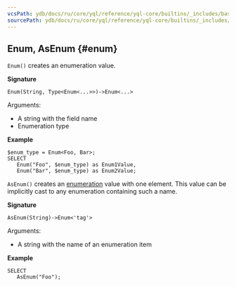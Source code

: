 ```yaml
---
vcsPath: ydb/docs/ru/core/yql/reference/yql-core/builtins/_includes/basic/enum.md
sourcePath: ydb/docs/ru/core/yql/reference/yql-core/builtins/_includes/basic/enum.md
---
```

## Enum, AsEnum {#enum}

`Enum()` creates an enumeration value.

**Signature**
```
Enum(String, Type<Enum<...>>)->Enum<...>
```

Arguments:

* A string with the field name
* Enumeration type

**Example**
```yql
$enum_type = Enum<Foo, Bar>;
SELECT
   Enum("Foo", $enum_type) as Enum1Value,
   Enum("Bar", $enum_type) as Enum2Value;
```

`AsEnum()` creates an [enumeration](../../../types/containers.md) value with one element. This value can be implicitly cast to any enumeration containing such a name.

**Signature**
```
AsEnum(String)->Enum<'tag'>
```

Arguments:

* A string with the name of an enumeration item

**Example**
```yql
SELECT
   AsEnum("Foo");
```
